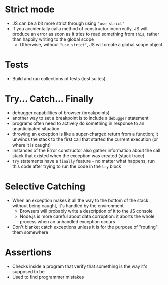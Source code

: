 # Strict mode
- JS can be a bit more strict through using `"use strict"`
- If you accidentally calla method of constructor incorrectly, JS will produce an error as soon as it tries to read something from `this`, rather than happily writing to the global scope
    - Otherwise, without `"use strict"`, JS will create a global scope object

# Tests
- Build and run collections of tests (test suites)

# Try... Catch... Finally
- debugger capabilities of browser (breakpoints)
- another way to set a breakpoint is to include a `debugger` statement
- programs often need to actively do something in response to an unanticipated situation
- throwing an exception is like a super-charged return from a function; it unwinds the stack to the first call that started the current execution (or where it is caught)
- Instances of the Error constructor also gather information about the call stack that existed when the exception was created (stack trace)
- `try` statements have a `finally` feature - no matter what happens, run this code after trying to run the code in the `try` block

# Selective Catching
- When an exception makes it all the way to the bottom of the stack without being caught, it's handled by the environment
    - Browsers will probably write a description of it to the JS console
    - Node.js is more careful about data corruption: it aborts the whole process when an unhandled exception occurs
- Don't blanket catch exceptions unless it is for the purpose of "routing" them somewhere

# Assertions
- Checks inside a program that verify that something is the way it's supposed to be
- Used to find programmer mistakes
